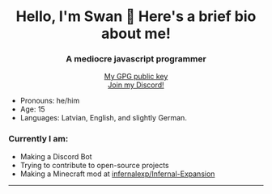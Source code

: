 <h1 align="center">Hello, I'm Swan 👋 Here's a brief bio about me!</h1>
<h3 align="center">A mediocre javascript programmer</h3>
<p align="center">
	<a href="https://github.com/SwanX1.gpg" target="blank">My GPG public key</a><br>
	<a href="https://discord.gg/BuSh7HC" target="blank">Join my Discord!</a>
</p>

 - Pronouns: he/him
 - Age: 15
 - Languages: Latvian, English, and slightly German.

### Currently I am:
 - Making a Discord Bot
 - Trying to contribute to open-source projects
 - Making a Minecraft mod at [infernalexp/Infernal-Expansion](https://github.com/infernalexp/Infernal-Expansion)
 
---
